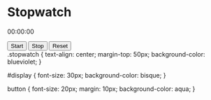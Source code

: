 <!DOCTYPE html>
<html>
<head>
  <link rel="stylesheet" type="text/css" href="stopwatch.css">
</head>
<body>
  <div class="stopwatch">
    <h1>Stopwatch</h1>
    <p id="display">00:00:00</p>
    <button id="startBtn">Start</button>
    <button id="stopBtn">Stop</button>
    <button id="resetBtn">Reset</button>
  </div>
  
  <script src="stopwatch.js"></script>
</body>
</html>
.stopwatch {
    text-align: center;
    margin-top: 50px;
    background-color: blueviolet;
  }
  
  #display {
    font-size: 30px;
    background-color: bisque;
  }
  
  button {
    font-size: 20px;
    margin: 10px;
    background-color: aqua;
  }
  
  
